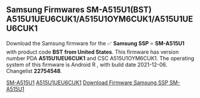 <h2>Samsung Firmwares SM-A515U1(BST) A515U1UEU6CUK1/A515U1OYM6CUK1/A515U1UEU6CUK1</h2>
Download the Samsung firmware for the ✅ <strong>Samsung SSP </strong> ⭐ <strong>SM-A515U1</strong> with product code <strong>BST</strong> <strong> from United States</strong>. This firmware has version number PDA <strong>A515U1UEU6CUK1</strong> and CSC A515U1OYM6CUK1. The operating system of this firmware is Android R , with build date 2021-12-06. Changelist <strong>22754548</strong>.


[SM-A515U1](https://samfirm.shop/samsung/model/SM-A515U1)
[A515U1UEU6CUK1](https://samfirm.shop/samsung/pda/A515U1UEU6CUK1)
[Download Firmware Samsung SSP SM-A515U1](https://samfirm.shop/samsung/firmware/480469)
